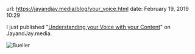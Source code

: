 url: https://jayandjay.media/blog/your_voice.html
date: February 19, 2019 10:29

I just published "[Understanding your Voice with your Content][0]" on JayandJay.media.

![Bueller](https://media3.giphy.com/media/MkxZKy77sWoEw/giphy.gif)

[0]: https://jayandjay.media/blog/your_voice.html

